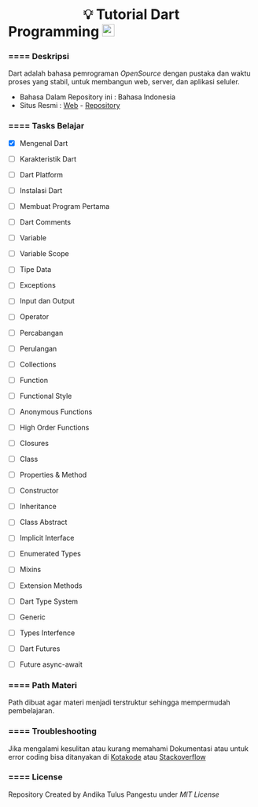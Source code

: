 # &nbsp;&nbsp;&nbsp;&nbsp;&nbsp;&nbsp;&nbsp;&nbsp;&nbsp;&nbsp;&nbsp;&nbsp;&nbsp;&nbsp;&nbsp;&nbsp;&nbsp;&nbsp;&nbsp;&nbsp;&nbsp;&nbsp; 💡 Tutorial Dart Programming <img src="https://avatars1.githubusercontent.com/u/1609975?s=200&v=4" width="25px" height="25px">

### ==== Deskripsi 
Dart adalah bahasa pemrograman _OpenSource_ dengan pustaka dan waktu proses yang stabil, untuk membangun web, server, dan aplikasi seluler.
- Bahasa Dalam Repository ini : Bahasa Indonesia
- Situs Resmi : [Web](https://dart.dev/ "Pergi ke Official Page") - [Repository](https://github.com/dart-lang "Pergi ke Github")

### ==== Tasks Belajar 

- [x] Mengenal Dart
- [ ] Karakteristik Dart
- [ ] Dart Platform
- [ ] Instalasi Dart
- [ ] Membuat Program Pertama
- [ ] Dart Comments
- [ ] Variable
- [ ] Variable Scope
- [ ] Tipe Data
- [ ] Exceptions
- [ ] Input dan Output
- [ ] Operator
- [ ] Percabangan
- [ ] Perulangan
- [ ] Collections
- [ ] Function
- [ ] Functional Style
- [ ] Anonymous Functions
- [ ] High Order Functions
- [ ] Closures
- [ ] Class
- [ ] Properties & Method
- [ ] Constructor
- [ ] Inheritance
- [ ] Class Abstract
- [ ] Implicit Interface
- [ ] Enumerated Types
- [ ] Mixins
- [ ] Extension Methods
- [ ] Dart Type System
- [ ] Generic
- [ ] Types Interfence
- [ ] Dart Futures
- [ ] Future async-await



### ==== Path Materi 
Path dibuat agar materi menjadi terstruktur sehingga mempermudah pembelajaran.


### ==== Troubleshooting
Jika mengalami kesulitan atau kurang memahami Dokumentasi atau untuk error coding bisa ditanyakan di [Kotakode](kotakode.com) atau [Stackoverflow](stackoverflow.com)



### ==== License 
Repository Created by Andika Tulus Pangestu under *MIT License*
